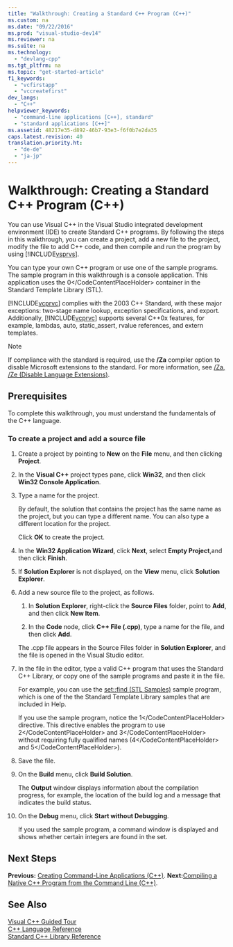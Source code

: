 ```yaml
---
title: "Walkthrough: Creating a Standard C++ Program (C++)"
ms.custom: na
ms.date: "09/22/2016"
ms.prod: "visual-studio-dev14"
ms.reviewer: na
ms.suite: na
ms.technology: 
  - "devlang-cpp"
ms.tgt_pltfrm: na
ms.topic: "get-started-article"
f1_keywords: 
  - "vcfirstapp"
  - "vccreatefirst"
dev_langs: 
  - "C++"
helpviewer_keywords: 
  - "command-line applications [C++], standard"
  - "standard applications [C++]"
ms.assetid: 48217e35-d892-46b7-93e3-f6f0b7e2da35
caps.latest.revision: 40
translation.priority.ht: 
  - "de-de"
  - "ja-jp"
---
```

# Walkthrough: Creating a Standard C++ Program (C++)
You can use Visual C++ in the Visual Studio integrated development environment (IDE) to create Standard C++ programs. By following the steps in this walkthrough, you can create a project, add a new file to the project, modify the file to add C++ code, and then compile and run the program by using [!INCLUDE[vsprvs](../vs140/includes/vsprvs_md.md)].  
  
 You can type your own C++ program or use one of the sample programs. The sample program in this walkthrough is a console application. This application uses the <CodeContentPlaceHolder>0\</CodeContentPlaceHolder> container in the Standard Template Library (STL).  
  
 [!INCLUDE[vcprvc](../vs140/includes/vcprvc_md.md)] complies with the 2003 C++ Standard, with these major exceptions: two-stage name lookup, exception specifications, and export. Additionally, [!INCLUDE[vcprvc](../vs140/includes/vcprvc_md.md)] supports several C++0x features, for example, lambdas, auto, static_assert, rvalue references, and extern templates.  
  
> [!NOTE]
>  If compliance with the standard is required, use the **/Za** compiler option to disable Microsoft extensions to the standard. For more information, see [/Za, /Ze (Disable Language Extensions)](../vs140/-za---ze--disable-language-extensions-.md).  
  
## Prerequisites  
 To complete this walkthrough, you must understand the fundamentals of the C++ language.  
  
### To create a project and add a source file  
  
1.  Create a project by pointing to **New** on the **File** menu, and then clicking **Project**.  
  
2.  In the **Visual C++** project types pane, click **Win32**, and then click **Win32 Console Application**.  
  
3.  Type a name for the project.  
  
     By default, the solution that contains the project has the same name as the project, but you can type a different name. You can also type a different location for the project.  
  
     Click **OK** to create the project.  
  
4.  In the **Win32 Application Wizard**, click **Next**, select **Empty Project**,and then click **Finish**.  
  
5.  If **Solution Explorer** is not displayed, on the **View** menu, click **Solution Explorer**.  
  
6.  Add a new source file to the project, as follows.  
  
    1.  In **Solution Explorer**, right-click the **Source Files** folder, point to **Add**, and then click **New Item**.  
  
    2.  In the **Code** node, click **C++ File (.cpp)**, type a name for the file, and then click **Add**.  
  
     The .cpp file appears in the Source Files folder in **Solution Explorer**, and the file is opened in the Visual Studio editor.  
  
7.  In the file in the editor, type a valid C++ program that uses the Standard C++ Library, or copy one of the sample programs and paste it in the file.  
  
     For example, you can use the [set::find (STL Samples)](../vs140/set--find--stl-samples-.md) sample program, which is one of the the Standard Template Library samples that are included in Help.  
  
     If you use the sample program, notice the <CodeContentPlaceHolder>1\</CodeContentPlaceHolder> directive. This directive enables the program to use <CodeContentPlaceHolder>2\</CodeContentPlaceHolder> and <CodeContentPlaceHolder>3\</CodeContentPlaceHolder> without requiring fully qualified names (<CodeContentPlaceHolder>4\</CodeContentPlaceHolder> and <CodeContentPlaceHolder>5\</CodeContentPlaceHolder>).  
  
8.  Save the file.  
  
9. On the **Build** menu, click **Build Solution**.  
  
     The **Output** window displays information about the compilation progress, for example, the location of the build log and a message that indicates the build status.  
  
10. On the **Debug** menu, click **Start without Debugging**.  
  
     If you used the sample program, a command window is displayed and shows whether certain integers are found in the set.  
  
## Next Steps  
 **Previous:** [Creating Command-Line Applications (C++)](assetId:///2505d9ed-aca4-426a-9071-078a2d707254). **Next:**[Compiling a Native C++ Program from the Command Line (C++)](../vs140/walkthrough--compiling-a-native-c---program-on-the-command-line.md).  
  
## See Also  
 [Visual C++ Guided Tour](assetId:///499cb66f-7df1-45d6-8b6b-33d94fd1f17c)   
 [C++ Language Reference](../vs140/c---language-reference.md)   
 [Standard C++ Library Reference](../vs140/c---standard-library-reference.md)